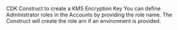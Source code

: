 CDK Construct to create a KMS Encryption Key
You can define Administrator roles in the Accounts by providing the role name. The Construct will create the role arn if an environment is provided.
